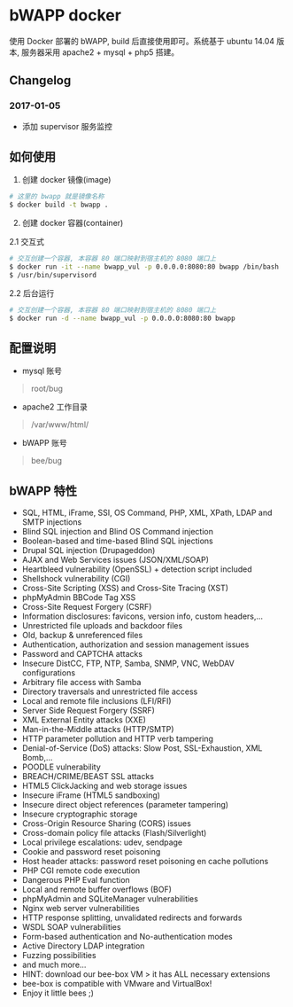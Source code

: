# bWAPP docker

使用 Docker 部署的 bWAPP, build 后直接使用即可。系统基于 ubuntu 14.04 版本, 服务器采用 apache2 + mysql + php5 搭建。

## Changelog

### 2017-01-05
* 添加 supervisor 服务监控

## 如何使用

1. 创建 docker 镜像(image)

```bash
# 这里的 bwapp 就是镜像名称
$ docker build -t bwapp .
```

2. 创建 docker 容器(container)

2.1 交互式
```bash
# 交互创建一个容器, 本容器 80 端口映射到宿主机的 8080 端口上
$ docker run -it --name bwapp_vul -p 0.0.0.0:8080:80 bwapp /bin/bash
$ /usr/bin/supervisord
```
2.2 后台运行

```bash
# 交互创建一个容器, 本容器 80 端口映射到宿主机的 8080 端口上
$ docker run -d --name bwapp_vul -p 0.0.0.0:8080:80 bwapp
```

## 配置说明

* mysql 账号
> root/bug

* apache2 工作目录
> /var/www/html/

* bWAPP 账号
> bee/bug

## bWAPP 特性

* SQL, HTML, iFrame, SSI, OS Command, PHP, XML, XPath, LDAP and SMTP injections
* Blind SQL injection and Blind OS Command injection
* Boolean-based and time-based Blind SQL injections
* Drupal SQL injection (Drupageddon)
* AJAX and Web Services issues (JSON/XML/SOAP)
* Heartbleed vulnerability (OpenSSL) + detection script included
* Shellshock vulnerability (CGI)
* Cross-Site Scripting (XSS) and Cross-Site Tracing (XST)
* phpMyAdmin BBCode Tag XSS
* Cross-Site Request Forgery (CSRF)
* Information disclosures: favicons, version info, custom headers,...
* Unrestricted file uploads and backdoor files
* Old, backup & unreferenced files
* Authentication, authorization and session management issues
* Password and CAPTCHA attacks
* Insecure DistCC, FTP, NTP, Samba, SNMP, VNC, WebDAV configurations
* Arbitrary file access with Samba
* Directory traversals and unrestricted file access
* Local and remote file inclusions (LFI/RFI)
* Server Side Request Forgery (SSRF)
* XML External Entity attacks (XXE)
* Man-in-the-Middle attacks (HTTP/SMTP)
* HTTP parameter pollution and HTTP verb tampering
* Denial-of-Service (DoS) attacks: Slow Post, SSL-Exhaustion, XML Bomb,...
* POODLE vulnerability
* BREACH/CRIME/BEAST SSL attacks
* HTML5 ClickJacking and web storage issues
* Insecure iFrame (HTML5 sandboxing)
* Insecure direct object references (parameter tampering)
* Insecure cryptographic storage
* Cross-Origin Resource Sharing (CORS) issues
* Cross-domain policy file attacks (Flash/Silverlight)
* Local privilege escalations: udev, sendpage
* Cookie and password reset poisoning
* Host header attacks: password reset poisoning en cache pollutions
* PHP CGI remote code execution
* Dangerous PHP Eval function
* Local and remote buffer overflows (BOF)
* phpMyAdmin and SQLiteManager vulnerabilities
* Nginx web server vulnerabilities
* HTTP response splitting, unvalidated redirects and forwards
* WSDL SOAP vulnerabilities
* Form-based authentication and No-authentication modes
* Active Directory LDAP integration
* Fuzzing possibilities
* and much more...
* HINT: download our bee-box VM > it has ALL necessary extensions
* bee-box is compatible with VMware and VirtualBox!
* Enjoy it little bees ;)

